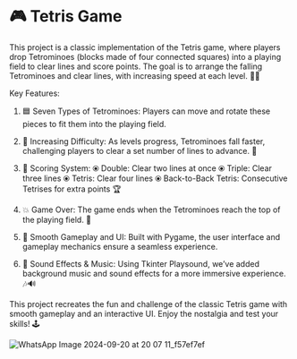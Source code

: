 # 🎮 Tetris Game
This project is a classic implementation of the Tetris game, where players drop Tetrominoes (blocks made of four connected squares) into a playing field to clear lines and score points. The goal is to arrange the falling Tetrominoes and clear lines, with increasing speed at each level. 🧩✨

Key Features:
1. 🟦 Seven Types of Tetrominoes:
Players can move and rotate these pieces to fit them into the playing field.

2. 🚀 Increasing Difficulty:
As levels progress, Tetrominoes fall faster, challenging players to clear a set number of lines to advance. 🎯

3. 🎯 Scoring System:
  ⦿ Double: Clear two lines at once
  ⦿ Triple: Clear three lines
  ⦿ Tetris: Clear four lines
  ⦿ Back-to-Back Tetris: Consecutive Tetrises for extra points 🏆

4. 💥 Game Over:
The game ends when the Tetrominoes reach the top of the playing field. 🚧

5. 🎨 Smooth Gameplay and UI:
Built with Pygame, the user interface and gameplay mechanics ensure a seamless experience.

6. 🎵 Sound Effects & Music:
Using Tkinter Playsound, we’ve added background music and sound effects for a more immersive experience. 🎶🔊

This project recreates the fun and challenge of the classic Tetris game with smooth gameplay and an interactive UI. Enjoy the nostalgia and test your skills! 🕹️

![WhatsApp Image 2024-09-20 at 20 07 11_f57ef7ef](https://github.com/user-attachments/assets/55229195-84a4-4681-9ca9-aa91f7ac56e8)
